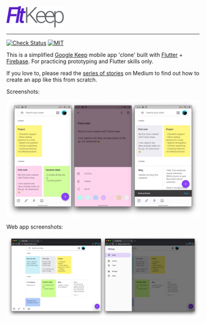 <img src='artworks/flt_keep.svg' width='150' alt="Flutter Keep">

---

[![Check Status][check-badge]][check-link]
[![MIT][license-badge]][license]

This is a simplified [Google Keep] mobile app 'clone' built with [Flutter] + [Firebase]. For practicing prototyping and Flutter skills only.

If you love to, please read the [series of stories] on Medium to find out how to create an app like this from scratch.

Screenshots:

[![Flutter Keep demo](artworks/fltkeep_screenshots.jpg)](https://youtu.be/GXNXodzgbcM)

Web app screenshots:

[![web app screenshots](artworks/web-screenshots.jpg)][web app]

[web app]: https://fltkeep.xinthink.com
[Flutter]: https://flutter.dev
[Firebase]: https://firebase.google.com/
[Google Keep]: https://www.google.com/keep/
[check-badge]: https://github.com/xinthink/flutter-keep/workflows/check/badge.svg
[check-link]: https://github.com/xinthink/flutter-keep/actions?query=workflow%3Acheck
[license-badge]: https://img.shields.io/github/license/xinthink/flutter-keep
[license]: https://github.com/xinthink/flutter-keep/blob/master/COPYING
[series of stories]: https://medium.com/flutter-community/build-a-note-taking-app-with-flutter-firebase-part-i-53816e7a3788
